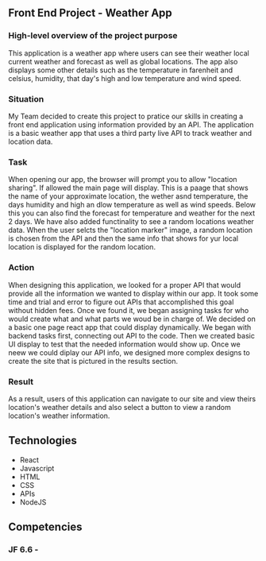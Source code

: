 ## Front End Project - Weather App
### High-level overview of the project purpose
This application is a weather app where users can see their weather local current weather and forecast as well as global locations. The app also displays some other details such as the temperature in farenheit and celsius, humidity, that day's high and low temperature and wind speed.

### Situation
My Team decided to create this project to pratice our skills in creating a front end application using information provided by an API. The application is a basic weather app that uses a third party live API to track weather and location data.

### Task
When opening our app, the browser will prompt you to allow "location sharing". If allowed the main page will display. This is a paage that shows the name of your approximate location, the wether asnd temperature, the days humidity and high an dlow temperature as well as wind speeds. Below this you can also find the forecast for temperature and weather for the next 2 days. We have also added functinality to see a random locations weather data. When the user selcts the "location marker" image, a random location is chosen from the API and then the same info that shows for yur local location is displayed for the random location.

### Action
When designing this application, we looked for a proper API that would provide all the information we wanted to display within our app. It took some time and trial and error to figure out APIs that accomplished this goal without hidden fees. Once we found it, we began assigning tasks for who would create what and what parts we woud be in charge of. We decided on a basic one page react app that could display dynamically. We began with backend tasks first, connecting out API to the code. Then we created basic UI display to test that the needed information would show up. Once we neew we could diplay our API info, we designed more complex designs to create the site that is pictured in the results section.

### Result
As a result, users of this application can navigate to our site and view theirs location's weather details and also select a button to view a random location's weather information.


## Technologies
- React
- Javascript
- HTML
- CSS
- APIs
- NodeJS

## Competencies
### JF 6.6 -


